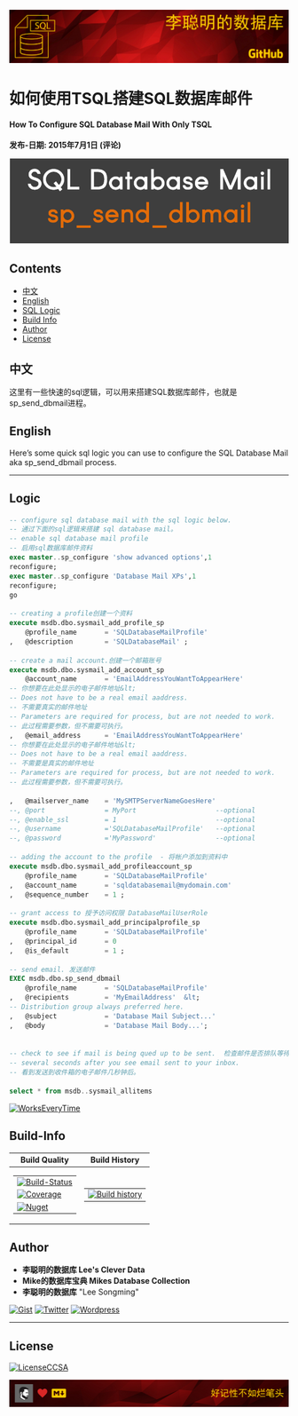 ![CLEVER DATA GIT REPO](https://raw.githubusercontent.com/LiCongMingDeShujuku/git-resources/master/0-clever-data-github.png "李聪明的数据库")

# 如何使用TSQL搭建SQL数据库邮件
#### How To Configure SQL Database Mail With Only TSQL
**发布-日期: 2015年7月1日 (评论)**

![#](images/how-to-configure-sql-database-mail-with-only-tsql-a.png?raw=true "#")

## Contents

- [中文](#中文)
- [English](#English)
- [SQL Logic](#Logic)
- [Build Info](#Build-Info)
- [Author](#Author)
- [License](#License) 


## 中文
这里有一些快速的sql逻辑，可以用来搭建SQL数据库邮件，也就是sp_send_dbmail进程。


## English
Here’s some quick sql logic you can use to configure the SQL Database Mail aka sp_send_dbmail process.

---
## Logic
```SQL
-- configure sql database mail with the sql logic below. 
-- 通过下面的sql逻辑来搭建 sql database mail。
-- enable sql database mail profile 
-- 启用sql数据库邮件资料
exec master..sp_configure 'show advanced options',1
reconfigure;
exec master..sp_configure 'Database Mail XPs',1
reconfigure;
go
 
-- creating a profile创建一个资料
execute msdb.dbo.sysmail_add_profile_sp
    @profile_name       = 'SQLDatabaseMailProfile'
,   @description        = 'SQLDatabaseMail' ;
 
-- create a mail account.创建一个邮箱账号
execute msdb.dbo.sysmail_add_account_sp
    @account_name       = 'EmailAddressYouWantToAppearHere'
-- 你想要在此处显示的电子邮件地址&lt;
-- Does not have to be a real email aaddress. 
-- 不需要真实的邮件地址 
-- Parameters are required for process, but are not needed to work. 
-- 此过程需要参数，但不需要可执行。
,   @email_address      = 'EmailAddressYouWantToAppearHere'
-- 你想要在此处显示的电子邮件地址&lt;
-- Does not have to be a real email aaddress. 
-- 不需要是真实的邮件地址  
-- Parameters are required for process, but are not needed to work.
-- 此过程需要参数，但不需要可执行。

,   @mailserver_name    = 'MySMTPServerNameGoesHere' 
--, @port               = MyPort 					--optional
--, @enable_ssl         = 1 						--optional
--, @username           ='SQLDatabaseMailProfile' 	--optional
--, @password           ='MyPassword' 				--optional
 
-- adding the account to the profile  - 将帐户添加到资料中
execute msdb.dbo.sysmail_add_profileaccount_sp
    @profile_name       = 'SQLDatabaseMailProfile'
,   @account_name       = 'sqldatabasemail@mydomain.com'
,   @sequence_number    = 1 ;
 
-- grant access to 授予访问权限 DatabaseMailUserRole
execute msdb.dbo.sysmail_add_principalprofile_sp
    @profile_name       = 'SQLDatabaseMailProfile'
,   @principal_id       = 0
,   @is_default         = 1 ;
 
-- send email. 发送邮件
EXEC msdb.dbo.sp_send_dbmail
    @profile_name       = 'SQLDatabaseMailProfile'
,   @recipients         = 'MyEmailAddress'  &lt;
-- Distribution group always preferred here.
,   @subject            = 'Database Mail Subject...'
,   @body               = 'Database Mail Body...';
 
 
-- check to see if mail is being qued up to be sent.  检查邮件是否排队等待发送。
-- several seconds after you see email sent to your inbox. 
-- 看到发送到收件箱的电子邮件几秒钟后。

select * from msdb..sysmail_allitems 


```



[![WorksEveryTime](https://forthebadge.com/images/badges/60-percent-of-the-time-works-every-time.svg)](https://shitday.de/)

## Build-Info

| Build Quality | Build History |
|--|--|
|<table><tr><td>[![Build-Status](https://ci.appveyor.com/api/projects/status/pjxh5g91jpbh7t84?svg?style=flat-square)](#)</td></tr><tr><td>[![Coverage](https://coveralls.io/repos/github/tygerbytes/ResourceFitness/badge.svg?style=flat-square)](#)</td></tr><tr><td>[![Nuget](https://img.shields.io/nuget/v/TW.Resfit.Core.svg?style=flat-square)](#)</td></tr></table>|<table><tr><td>[![Build history](https://buildstats.info/appveyor/chart/tygerbytes/resourcefitness)](#)</td></tr></table>|

## Author

- **李聪明的数据库 Lee's Clever Data**
- **Mike的数据库宝典 Mikes Database Collection**
- **李聪明的数据库** "Lee Songming"

[![Gist](https://img.shields.io/badge/Gist-李聪明的数据库-<COLOR>.svg)](https://gist.github.com/congmingshuju)
[![Twitter](https://img.shields.io/badge/Twitter-mike的数据库宝典-<COLOR>.svg)](https://twitter.com/mikesdatawork?lang=en)
[![Wordpress](https://img.shields.io/badge/Wordpress-mike的数据库宝典-<COLOR>.svg)](https://mikesdatawork.wordpress.com/)

---
## License
[![LicenseCCSA](https://img.shields.io/badge/License-CreativeCommonsSA-<COLOR>.svg)](https://creativecommons.org/share-your-work/licensing-types-examples/)

![Lee Songming](https://raw.githubusercontent.com/LiCongMingDeShujuku/git-resources/master/1-clever-data-github.png "李聪明的数据库")

